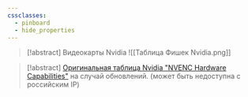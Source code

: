 ```yaml
---
cssclasses:
  - pinboard
  - hide_properties
---
```

> [!abstract] Видеокарты Nvidia
> ![[Таблица Фишек Nvidia.png]]

> [!abstract] [Оригинальная таблица Nvidia "NVENC Hardware Capabilities"](https://developer.nvidia.com/video-encode-and-decode-gpu-support-matrix-new#geforce) на случай обновлений. (может быть недоступна с российским IP)
